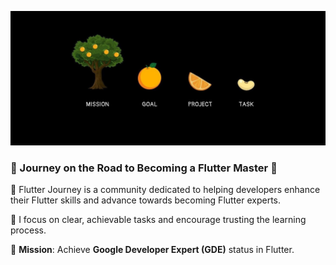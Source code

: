 ![Focus on Flutter](/media/focus_flutter.jpg)

### 🚀 Journey on the Road to Becoming a **Flutter Master** 🎯

🥇 Flutter Journey is a community dedicated to helping developers enhance their Flutter skills and advance towards becoming Flutter experts. 

:100: I focus on clear, achievable tasks and encourage trusting the learning process.

🎯 **Mission**: Achieve **Google Developer Expert (GDE)** status in Flutter.
